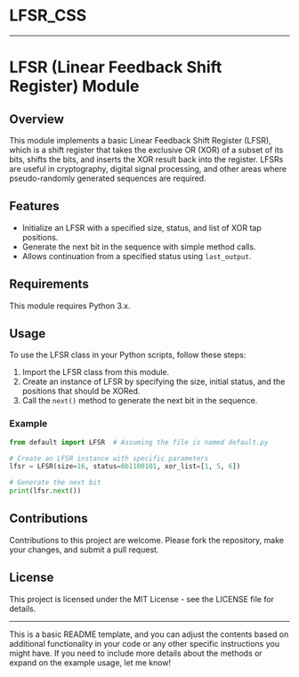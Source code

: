 # LFSR_CSS

---

# LFSR (Linear Feedback Shift Register) Module

## Overview
This module implements a basic Linear Feedback Shift Register (LFSR), which is a shift register that takes the exclusive OR (XOR) of a subset of its bits, shifts the bits, and inserts the XOR result back into the register. LFSRs are useful in cryptography, digital signal processing, and other areas where pseudo-randomly generated sequences are required.

## Features
- Initialize an LFSR with a specified size, status, and list of XOR tap positions.
- Generate the next bit in the sequence with simple method calls.
- Allows continuation from a specified status using `last_output`.

## Requirements
This module requires Python 3.x.

## Usage
To use the LFSR class in your Python scripts, follow these steps:

1. Import the LFSR class from this module.
2. Create an instance of LFSR by specifying the size, initial status, and the positions that should be XORed.
3. Call the `next()` method to generate the next bit in the sequence.

### Example
```python
from default import LFSR  # Assuming the file is named default.py

# Create an LFSR instance with specific parameters
lfsr = LFSR(size=16, status=0b1100101, xor_list=[1, 5, 6])

# Generate the next bit
print(lfsr.next())
```

## Contributions
Contributions to this project are welcome. Please fork the repository, make your changes, and submit a pull request.

## License
This project is licensed under the MIT License - see the LICENSE file for details.

---

This is a basic README template, and you can adjust the contents based on additional functionality in your code or any other specific instructions you might have. If you need to include more details about the methods or expand on the example usage, let me know!